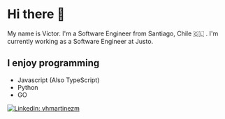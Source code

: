 # Hi there 👋

My name is Víctor. I'm a Software Engineer from Santiago, Chile 🇨🇱 . I'm currently working as a Software Engineer at Justo.

## I enjoy programming

* Javascript (Also TypeScript)
* Python
* GO

[![Linkedin: vhmartinezm](https://img.shields.io/badge/-vhmartinezm-blue?style=flat-square&logo=Linkedin&logoColor=white&link=https://www.linkedin.com/in/vhmartinezm/)](https://www.linkedin.com/in/vhmartinezm/)

